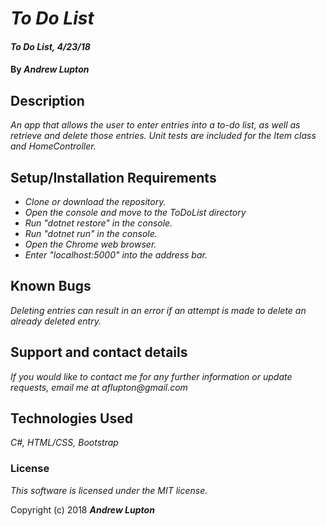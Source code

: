 # _To Do List_

#### _To Do List, 4/23/18_

#### By _**Andrew Lupton**_

## Description

_An app that allows the user to enter entries into a to-do list, as well as retrieve and delete those entries. Unit tests are included for the Item class and HomeController._

## Setup/Installation Requirements

* _Clone or download the repository._
* _Open the console and move to the ToDoList directory_
* _Run "dotnet restore" in the console._
* _Run "dotnet run" in the console._
* _Open the Chrome web browser._
* _Enter "localhost:5000" into the address bar._

## Known Bugs

_Deleting entries can result in an error if an attempt is made to delete an already deleted entry._

## Support and contact details

_If you would like to contact me for any further information or update requests, email me at aflupton@gmail.com_

## Technologies Used

_C#, HTML/CSS, Bootstrap_

### License

*This software is licensed under the MIT license.*

Copyright (c) 2018 **_Andrew Lupton_**
